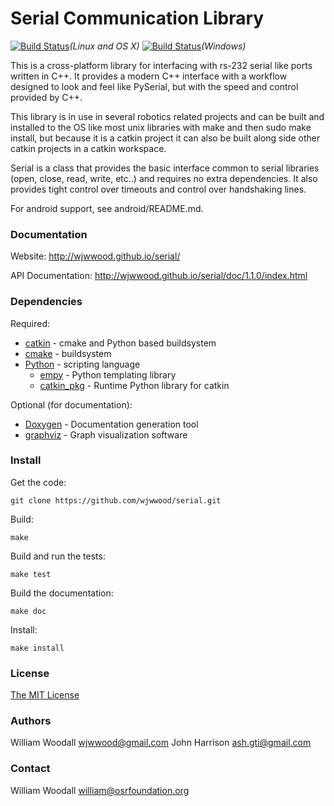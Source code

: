 # Serial Communication Library

[![Build Status](https://travis-ci.org/wjwwood/serial.svg?branch=master)](https://travis-ci.org/wjwwood/serial)*(Linux and OS X)* [![Build Status](https://ci.appveyor.com/api/projects/status/github/wjwwood/serial)](https://ci.appveyor.com/project/wjwwood/serial)*(Windows)*

This is a cross-platform library for interfacing with rs-232 serial like ports written in C++. It provides a modern C++ interface with a workflow designed to look and feel like PySerial, but with the speed and control provided by C++. 

This library is in use in several robotics related projects and can be built and installed to the OS like most unix libraries with make and then sudo make install, but because it is a catkin project it can also be built along side other catkin projects in a catkin workspace.

Serial is a class that provides the basic interface common to serial libraries (open, close, read, write, etc..) and requires no extra dependencies. It also provides tight control over timeouts and control over handshaking lines. 

For android support, see android/README.md.

### Documentation

Website: http://wjwwood.github.io/serial/

API Documentation: http://wjwwood.github.io/serial/doc/1.1.0/index.html

### Dependencies

Required:
* [catkin](http://www.ros.org/wiki/catkin) - cmake and Python based buildsystem
* [cmake](http://www.cmake.org) - buildsystem
* [Python](http://www.python.org) - scripting language
  * [empy](http://www.alcyone.com/pyos/empy/) - Python templating library
  * [catkin_pkg](http://pypi.python.org/pypi/catkin_pkg/) - Runtime Python library for catkin

Optional (for documentation):
* [Doxygen](http://www.doxygen.org/) - Documentation generation tool
* [graphviz](http://www.graphviz.org/) - Graph visualization software

### Install

Get the code:

    git clone https://github.com/wjwwood/serial.git

Build:

    make

Build and run the tests:

    make test

Build the documentation:

    make doc

Install:

    make install

### License

[The MIT License](LICENSE)

### Authors

William Woodall <wjwwood@gmail.com>
John Harrison <ash.gti@gmail.com>

### Contact

William Woodall <william@osrfoundation.org>
